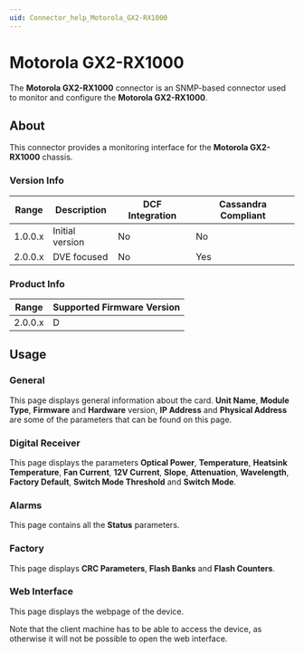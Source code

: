 ```yaml
---
uid: Connector_help_Motorola_GX2-RX1000
---
```


# Motorola GX2-RX1000

The **Motorola GX2-RX1000** connector is an SNMP-based connector used to monitor and configure the **Motorola GX2-RX1000**.

## About

This connector provides a monitoring interface for the **Motorola GX2-RX1000** chassis.

### Version Info

| **Range** | **Description** | **DCF Integration** | **Cassandra Compliant** |
|------------------|-----------------|---------------------|-------------------------|
| 1.0.0.x          | Initial version | No                  | No                      |
| 2.0.0.x          | DVE focused     | No                  | Yes                     |

### Product Info

| Range | Supported Firmware Version |
|------------------|-----------------------------|
| 2.0.0.x          | D                           |

## Usage

### General

This page displays general information about the card. **Unit Name**, **Module Type**, **Firmware** and **Hardware** version, **IP Address** and **Physical Address** are some of the parameters that can be found on this page.

### Digital Receiver

This page displays the parameters **Optical Power**, **Temperature**, **Heatsink Temperature**, **Fan Current**, **12V Current**, **Slope**, **Attenuation**, **Wavelength**, **Factory Default**, **Switch Mode Threshold** and **Switch Mode**.

### Alarms

This page contains all the **Status** parameters.

### Factory

This page displays **CRC Parameters**, **Flash Banks** and **Flash Counters**.

### Web Interface

This page displays the webpage of the device.

Note that the client machine has to be able to access the device, as otherwise it will not be possible to open the web interface.
